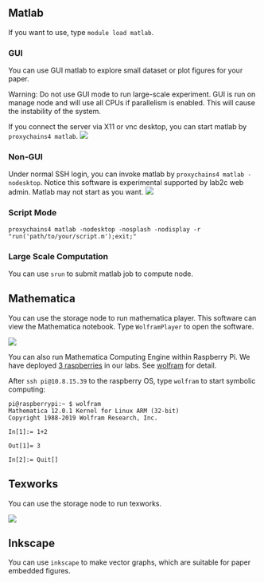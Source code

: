 ## Matlab
If you want to use, type `module load matlab`.

### GUI
You can use GUI matlab to explore small dataset or plot figures for your paper.

Warning: Do not use GUI mode to run large-scale experiment. GUI is run on manage node and will use all CPUs if parallelism is enabled. This will cause the instability of the system.

If you connect the server via X11 or vnc desktop, you can start matlab by `proxychains4 matlab`.
![](./images/server_matlab.png)

### Non-GUI
Under normal SSH login, you can invoke matlab by `proxychains4 matlab -nodesktop`. Notice this software is experimental supported by lab2c web admin.
Matlab may not start as you want.
![](./images/matlab_terminal.png)

### Script Mode
```shell
proxychains4 matlab -nodesktop -nosplash -nodisplay -r "run('path/to/your/script.m');exit;"
```

### Large Scale Computation
You can use `srun` to submit matlab job to compute node.

## Mathematica
You can use the storage node to run mathematica player. This software can view the Mathematica notebook. Type `WolframPlayer`
to open the software.

![](./images/wolfram_player.png)

You can also run Mathematica Computing Engine within Raspberry Pi. We have deployed [3 raspberries](http://10.8.4.170:88/zhaofeng-shu33/slurm-test-env) in our labs.
See [wolfram](https://www.wolfram.com/raspberry-pi/) for detail.

After `ssh pi@10.8.15.39` to the raspberry OS, type `wolfram` to start symbolic computing:
```
pi@raspberrypi:~ $ wolfram
Mathematica 12.0.1 Kernel for Linux ARM (32-bit)
Copyright 1988-2019 Wolfram Research, Inc.

In[1]:= 1+2                                                                                                                                                             

Out[1]= 3

In[2]:= Quit[]
```
## Texworks
You can use the storage node to run texworks.

![](./images/texworks.png)

## Inkscape
You can use `inkscape` to make vector graphs, which are suitable for paper embedded figures.
